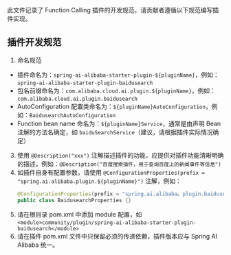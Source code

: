 此文件记录了 Function Calling 插件的开发规范，请贡献者遵循以下规范编写插件实现。

## 插件开发规范
1. 命名规范
  * 插件命名为：`spring-ai-alibaba-starter-plugin-${pluginName}`，例如：`spring-ai-alibaba-starter-plugin-baidusearch`
  * 包名前缀命名为：`com.alibaba.cloud.ai.plugin.${pluginName}`，例如：`com.alibaba.cloud.ai.plugin.baidusearch`
  * AutoConfiguration 配置类命名为：`${pluginName}AutoConfiguration`，例如：`BaidusearchAutoConfiguration`
  * Function bean name 命名为：`${pluginName}Service`，通常是由声明 Bean 注解的方法名确定，如 `baiduSearchService`（建议，请根据插件实际情况确定）
3. 使用 `@Description("xxx")` 注解描述插件的功能，应提供对插件功能清晰明确的描述，例如：`@Description("百度搜索插件，用于查询百度上的新闻事件等信息")`
4. 如插件自身有配置参数，请使用 `@ConfigurationProperties(prefix = "spring.ai.alibaba.plugin.${pluginName}")` 注解，例如：
	```java
	@ConfigurationProperties(prefix = "spring.ai.alibaba。plugin.baidusearch")
	public class BaidusearchProperties {}
	```
5. 请在根目录 pom.xml 中添加 module 配置，如 `<module>community/plugin/spring-ai-alibaba-starter-plugin-baidusearch</module>`
6. 请在插件 pom.xml 文件中只保留必须的传递依赖，插件版本应与 Spring AI Alibaba 统一。
